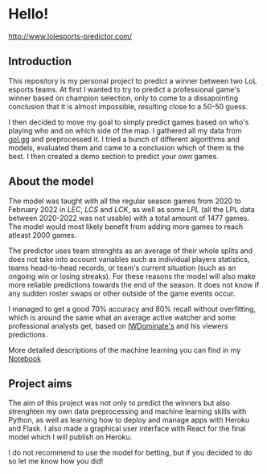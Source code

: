 # Hello!

http://www.lolesports-predictor.com/

## Introduction

This repository is my personal project to predict a winner between two LoL esports teams. At first I wanted to try to predict a professional game's winner based on champion selection, only to come to a dissapointing conclusion that it is almost impossible, resulting close to a 50-50 guess.

I then decided to move my goal to simply predict games based on who's playing who and on which side of the map. I gathered all my data from [gol.gg](https://gol.gg/esports/home/) and preprocessed it. I tried a bunch of different algorithms and models, evaluated them and came to a conclusion which of them is the best. I then created a demo section to predict your own games.

## About the model

The model was taught with all the regular season games from 2020 to February 2022 in *LEC*, *LCS* and *LCK*, as well as some *LPL* (all the LPL data between 2020-2022 was not usable) with a total amount of 1477 games. The model would most likely benefit from adding more games to reach atleast 2000 games.

The predictor uses team strenghts as an average of their whole splits and does not take into account variables such as individual players statistics, teams head-to-head records, or team's current situation (such as an ongoing win or losing streaks). For these reasons the model will also make more reliable predictions towards the end of the season. It does not know if any sudden roster swaps or other outside of the game events occur.

I managed to get a good 70% accuracy and 80% recall without overfitting, which is around the same what an average active watcher and some professional analysts get, based on [IWDominate's](https://www.twitch.tv/iwilldominate) and his viewers predictions.

More detailed descriptions of the machine learning you can find in my [Notebook](https://github.com/SamuelAitamaa/lolesports-predictor/blob/main/model-notebook/modelNotebook.ipynb)

## Project aims

The aim of this project was not only to predict the winners but also strenghten my own data preprocessing and machine learning skills with Python, as well as learning how to deploy and manage apps with Heroku and Flask. I also made a graphical user interface with React for the final model which I will publish on Heroku.

I do not recommend to use the model for betting, but if you decided to do so let me know how you did!
